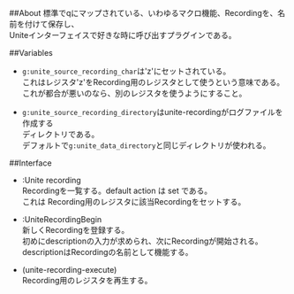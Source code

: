 ##About
標準でqにマップされている、いわゆるマクロ機能、Recordingを、名前を付けて保存し、  
Uniteインターフェイスで好きな時に呼び出すプラグインである。


##Variables
- `g:unite_source_recording_char`は'z'にセットされている。  
これはレジスタ'z'をRecording用のレジスタとして使うという意味である。  
これが都合が悪いのなら、別のレジスタを使うようにすること。

- `g:unite_source_recording_directory`はunite-recordingがログファイルを作成する  
ディレクトリである。  
デフォルトで`g:unite_data_directory`と同じディレクトリが使われる。


##Interface
- :Unite recording  
  Recordingを一覧する。default action は set である。  
  これは Recording用のレジスタに該当Recordingをセットする。

- :UniteRecordingBegin  
  新しくRecordingを登録する。  
  初めにdescriptionの入力が求められ、次にRecordingが開始される。  
  descriptionはRecordingの名前として機能する。

- <Plug>(unite-recording-execute)  
  Recording用のレジスタを再生する。
